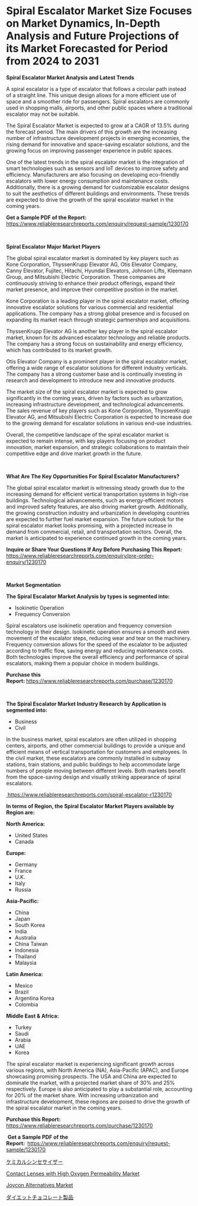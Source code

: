 <p><h1>Spiral Escalator Market Size Focuses on Market Dynamics, In-Depth Analysis and Future Projections of its Market Forecasted for Period from 2024 to 2031</h1></p><p><strong>Spiral Escalator Market Analysis and Latest Trends</strong></p>
<p><p>A spiral escalator is a type of escalator that follows a circular path instead of a straight line. This unique design allows for a more efficient use of space and a smoother ride for passengers. Spiral escalators are commonly used in shopping malls, airports, and other public spaces where a traditional escalator may not be suitable.</p><p>The Spiral Escalator Market is expected to grow at a CAGR of 13.5% during the forecast period. The main drivers of this growth are the increasing number of infrastructure development projects in emerging economies, the rising demand for innovative and space-saving escalator solutions, and the growing focus on improving passenger experience in public spaces.</p><p>One of the latest trends in the spiral escalator market is the integration of smart technologies such as sensors and IoT devices to improve safety and efficiency. Manufacturers are also focusing on developing eco-friendly escalators with lower energy consumption and maintenance costs. Additionally, there is a growing demand for customizable escalator designs to suit the aesthetics of different buildings and environments. These trends are expected to drive the growth of the spiral escalator market in the coming years.</p></p>
<p><strong>Get a Sample PDF of the Report:&nbsp;</strong> <a href="https://www.reliableresearchreports.com/enquiry/request-sample/1230170">https://www.reliableresearchreports.com/enquiry/request-sample/1230170</a></p>
<p>&nbsp;</p>
<p><strong>Spiral Escalator Major Market Players</strong></p>
<p><p>The global spiral escalator market is dominated by key players such as Kone Corporation, ThyssenKrupp Elevator AG, Otis Elevator Company, Canny Elevator, Fujitec, Hitachi, Hyundai Elevators, Johnson Lifts, Kleemann Group, and Mitsubishi Electric Corporation. These companies are continuously striving to enhance their product offerings, expand their market presence, and improve their competitive position in the market.</p><p>Kone Corporation is a leading player in the spiral escalator market, offering innovative escalator solutions for various commercial and residential applications. The company has a strong global presence and is focused on expanding its market reach through strategic partnerships and acquisitions.</p><p>ThyssenKrupp Elevator AG is another key player in the spiral escalator market, known for its advanced escalator technology and reliable products. The company has a strong focus on sustainability and energy efficiency, which has contributed to its market growth.</p><p>Otis Elevator Company is a prominent player in the spiral escalator market, offering a wide range of escalator solutions for different industry verticals. The company has a strong customer base and is continually investing in research and development to introduce new and innovative products.</p><p>The market size of the spiral escalator market is expected to grow significantly in the coming years, driven by factors such as urbanization, increasing infrastructure development, and technological advancements. The sales revenue of key players such as Kone Corporation, ThyssenKrupp Elevator AG, and Mitsubishi Electric Corporation is expected to increase due to the growing demand for escalator solutions in various end-use industries.</p><p>Overall, the competitive landscape of the spiral escalator market is expected to remain intense, with key players focusing on product innovation, market expansion, and strategic collaborations to maintain their competitive edge and drive market growth in the future.</p></p>
<p>&nbsp;</p>
<p><strong>What Are The Key Opportunities For Spiral Escalator Manufacturers?</strong></p>
<p><p>The global spiral escalator market is witnessing steady growth due to the increasing demand for efficient vertical transportation systems in high-rise buildings. Technological advancements, such as energy-efficient motors and improved safety features, are also driving market growth. Additionally, the growing construction industry and urbanization in developing countries are expected to further fuel market expansion. The future outlook for the spiral escalator market looks promising, with a projected increase in demand from commercial, retail, and transportation sectors. Overall, the market is anticipated to experience continued growth in the coming years.</p></p>
<p><strong>Inquire or Share Your Questions If Any Before Purchasing This Report:</strong> <a href="https://www.reliableresearchreports.com/enquiry/pre-order-enquiry/1230170">https://www.reliableresearchreports.com/enquiry/pre-order-enquiry/1230170</a></p>
<p>&nbsp;</p>
<p><strong>Market Segmentation</strong></p>
<p><strong>The Spiral Escalator Market Analysis by types is segmented into:</strong></p>
<p><ul><li>Isokinetic Operation</li><li>Frequency Conversion</li></ul></p>
<p><p>Spiral escalators use isokinetic operation and frequency conversion technology in their design. Isokinetic operation ensures a smooth and even movement of the escalator steps, reducing wear and tear on the machinery. Frequency conversion allows for the speed of the escalator to be adjusted according to traffic flow, saving energy and reducing maintenance costs. Both technologies improve the overall efficiency and performance of spiral escalators, making them a popular choice in modern buildings.</p></p>
<p><strong>Purchase this Report:&nbsp;</strong><a href="https://www.reliableresearchreports.com/purchase/1230170">https://www.reliableresearchreports.com/purchase/1230170</a></p>
<p>&nbsp;</p>
<p><strong>The Spiral Escalator Market Industry Research by Application is segmented into:</strong></p>
<p><ul><li>Business</li><li>Civil</li></ul></p>
<p><p>In the business market, spiral escalators are often utilized in shopping centers, airports, and other commercial buildings to provide a unique and efficient means of vertical transportation for customers and employees. In the civil market, these escalators are commonly installed in subway stations, train stations, and public buildings to help accommodate large numbers of people moving between different levels. Both markets benefit from the space-saving design and visually striking appearance of spiral escalators.</p></p>
<p><a href="https://www.reliableresearchreports.com/spiral-escalator-r1230170">&nbsp;https://www.reliableresearchreports.com/spiral-escalator-r1230170</a></p>
<p><strong>In terms of Region, the Spiral Escalator Market Players available by Region are:</strong></p>
<p>
    <p> <strong> North America: </strong>
        <ul>
            <li>United States</li>
            <li>Canada</li>
        </ul>
        </p> 
    <p> <strong> Europe: </strong>
        <ul>
            <li>Germany</li>
            <li>France</li>
            <li>U.K.</li>
            <li>Italy</li>
            <li>Russia</li>
        </ul>
        </p> 
    <p> <strong> Asia-Pacific: </strong>
        <ul>
            <li>China</li>
            <li>Japan</li>
            <li>South Korea</li>
            <li>India</li>
            <li>Australia</li>
            <li>China Taiwan</li>
            <li>Indonesia</li>
            <li>Thailand</li>
            <li>Malaysia</li>
        </ul>
        </p> 
    <p> <strong> Latin America: </strong>
        <ul>
            <li>Mexico</li>
            <li>Brazil</li>
            <li>Argentina Korea</li>
            <li>Colombia</li>
        </ul>
        </p> 
    <p> <strong> Middle East & Africa: </strong>
        <ul>
            <li>Turkey</li>
            <li>Saudi</li>
            <li>Arabia</li>
            <li>UAE</li>
            <li>Korea</li>
        </ul>
    </p>
    </p>
<p><p>The spiral escalator market is experiencing significant growth across various regions, with North America (NA), Asia-Pacific (APAC), and Europe showcasing promising prospects. The USA and China are expected to dominate the market, with a projected market share of 30% and 25% respectively. Europe is also anticipated to play a substantial role, accounting for 20% of the market share. With increasing urbanization and infrastructure development, these regions are poised to drive the growth of the spiral escalator market in the coming years.</p></p>
<p><strong>Purchase this Report: </strong><a href="https://www.reliableresearchreports.com/purchase/1230170">https://www.reliableresearchreports.com/purchase/1230170</a></p>
<p>&nbsp;<strong>Get a Sample PDF of the Report:&nbsp;&nbsp;</strong><a href="https://www.reliableresearchreports.com/enquiry/request-sample/1230170">https://www.reliableresearchreports.com/enquiry/request-sample/1230170</a></p>
<p><strong></strong></p>
<p><p><a href="https://github.com/cnnriuez22368/Market-Research-Report-List-1/blob/main/867928630842.md">ケミカルシンセサイザー</a></p><p><a href="https://www.linkedin.com/pulse/contact-lenses-high-oxygen-permeability-market-size-d2wif?trackingId=sXxHZV9fr9NHDLyKha9Adg%3D%3D">Contact Lenses with High Oxygen Permeability Market</a></p><p><a href="https://www.linkedin.com/pulse/joycon-alternatives-market-size-outlook-forecast-ntqbf?trackingId=%2Fnfbv6mIDI%2BOuitEpnOEGg%3D%3D">Joycon Alternatives Market</a></p><p><a href="https://github.com/LeanneBruen2023/Market-Research-Report-List-1/blob/main/956270930843.md">ダイエットチョコレート製品</a></p></p>